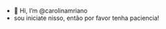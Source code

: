 - 👋 Hi, I’m @carolinamriano
- sou iniciate nisso, então por favor tenha paciencia!


<!---
carolinamriano/carolinamriano is a ✨ special ✨ repository because its `README.md` (this file) appears on your GitHub profile.
You can click the Preview link to take a look at your changes.
--->
